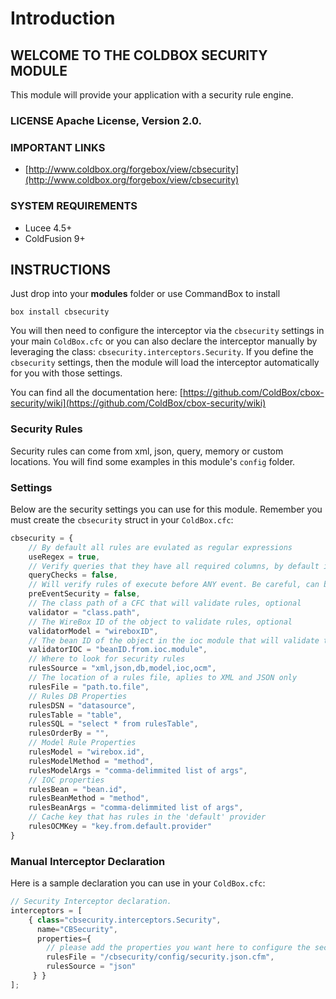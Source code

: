 # Introduction

## WELCOME TO THE COLDBOX SECURITY MODULE

This module will provide your application with a security rule engine.

### LICENSE Apache License, Version 2.0.

### IMPORTANT LINKS

* [http://www.coldbox.org/forgebox/view/cbsecurity](http://www.coldbox.org/forgebox/view/cbsecurity)

### SYSTEM REQUIREMENTS

* Lucee 4.5+
* ColdFusion 9+

## INSTRUCTIONS

Just drop into your **modules** folder or use CommandBox to install

`box install cbsecurity`

You will then need to configure the interceptor via the `cbsecurity` settings in your main `ColdBox.cfc` or you can also declare the interceptor manually by leveraging the class: `cbsecurity.interceptors.Security`. If you define the `cbsecurity` settings, then the module will load the interceptor automatically for you with those settings.

You can find all the documentation here: [https://github.com/ColdBox/cbox-security/wiki](https://github.com/ColdBox/cbox-security/wiki)

### Security Rules

Security rules can come from xml, json, query, memory or custom locations. You will find some examples in this module's `config` folder.

### Settings

Below are the security settings you can use for this module. Remember you must create the `cbsecurity` struct in your `ColdBox.cfc`:

```javascript
cbsecurity = {
    // By default all rules are evulated as regular expressions
    useRegex = true,
    // Verify queries that they have all required columns, by default it is relaxed
    queryChecks = false,
    // Will verify rules of execute before ANY event. Be careful, can be intensive, usually the preProcess is enough.
    preEventSecurity = false,
    // The class path of a CFC that will validate rules, optional
    validator = "class.path",
    // The WireBox ID of the object to validate rules, optional
    validatorModel = "wireboxID",
    // The bean ID of the object in the ioc module that will validate the rules, optional
    validatorIOC = "beanID.from.ioc.module",
    // Where to look for security rules
    rulesSource = "xml,json,db,model,ioc,ocm",
    // The location of a rules file, aplies to XML and JSON only
    rulesFile = "path.to.file",
    // Rules DB Properties
    rulesDSN = "datasource",
    rulesTable = "table",
    rulesSQL = "select * from rulesTable",
    rulesOrderBy = "",
    // Model Rule Properties
    rulesModel = "wirebox.id",
    rulesModelMethod = "method",
    rulesModelArgs = "comma-delimmited list of args",
    // IOC properties
    rulesBean = "bean.id",
    rulesBeanMethod = "method",
    rulesBeanArgs = "comma-delimmited list of args",
    // Cache key that has rules in the 'default' provider
    rulesOCMKey = "key.from.default.provider"
}
```

### Manual Interceptor Declaration

Here is a sample declaration you can use in your `ColdBox.cfc`:

```javascript
// Security Interceptor declaration.
interceptors = [
    { class="cbsecurity.interceptors.Security",
      name="CBSecurity",
      properties={
        // please add the properties you want here to configure the security interceptor
        rulesFile = "/cbsecurity/config/security.json.cfm",
        rulesSource = "json"
     } }
];
```

